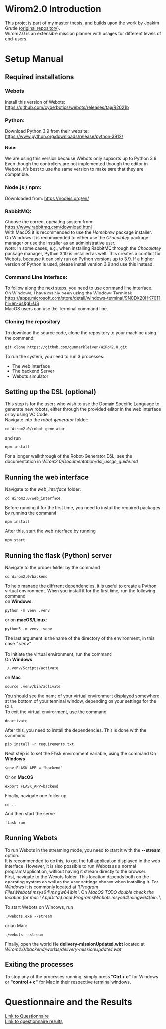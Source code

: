# Wirom2.0 Introduction

This projct is part of my master thesis, and builds upon the work by Joakim Grutle ([original repository](https://github.com/joakimgrutle/WiRoM)). \
Wirom2.0 is an extensible mission planner with usages for different levels of end-users.


# Setup Manual


## Required installations

### Webots
Install this version of Webots: https://github.com/cyberbotics/webots/releases/tag/R2021b
 
### Python:
Download Python 3.9 from their website: 
https://www.python.org/downloads/release/python-3912/ 
#### Note:
We are using this version because Webots only supports up to Python 3.9. Even though the controllers are not implemented through the editor in Webots, it’s best to use the same version to make sure that they are compatible. 


### Node.js / npm:
Downloaded from: https://nodejs.org/en/ 

### RabbitMQ:
Choose the correct operating system from: 
https://www.rabbitmq.com/download.html \
With MacOS it is recommended to use the *Homebrew* package installer.\
On Windows it is recommended to either use the *Chocolatey* package manager or use the installer as an administrative user.\
*Note*: In some cases, e.g., when installing RabbitMQ through the *Chocolatey* package manager, Python 3.10 is installed as well. This creates a conflict for Webots,
because it can only run on Python versions up to 3.9. If a higher version of Python is used, please install version 3.9 and use this instead. 

### Command Line Interface: 
To follow along the next steps, you need to use command line interface. \
On Windows, I have mainly been using the Windows Terminal: \
https://apps.microsoft.com/store/detail/windows-terminal/9N0DX20HK701?hl=en-us&gl=US \
MacOS users can use the Terminal command line. 

### Cloning the repository
To download the source code, clone the repository to your machine using the command: 
```
git clone https://github.com/gunnarkleiven/WiRoM2.0.git
```
To run the system, you need to run 3 processes:
-	The web interface
-	The backend Server
-	Webots simulator

## Setting up the DSL (optional)
This step is for the users who wish to use the Domain Specific Language to generate new robots, either through the provided editor in the web interface or by using VC Code. \
Navigate into the *robot-generator* folder:
```
cd Wirom2.0/robot-generator
```
and run
```
npm install
```
For a longer walkthrough of the Robot-Generator DSL, see the documentation in *Wirom2.0/Documentation/dsl_usage_guide.md*



## Running the web interface 
Navigate to the *web_interface* folder:
```
cd Wirom2.0/web_interface
```
Before running it for the first time, you need to install the required packages by running the command
```
npm install
```
After this, start the web interface by running
```
npm start
```

## Running the flask (Python) server
Navigate to the proper folder by the command
```
cd Wirom2.0/backend
```
To help manage the different dependencies, it is useful to create a Python virtual environment. When you install it for the first time, run the following command \
on **Windows**:
```
python -m venv .venv
```
or on **macOS/Linux**:
```
python3 -m venv .venv
```
The last argument is the name of the directory of the environment, in this case *".venv"* \
\
To initiate the virtual environment, run the command \
On **Windows**
```
./.venv/Scripts/activate
```
on **Mac**
```
source .venv/bin/activate
```
You should see the name of your virtual environment displayed somewhere at the bottom of your terminal window, depending on your settings for the CLI. \
To exit the virtual environment, use the command
```
deactivate
```

After this, you need to install the dependencies. This is done with the command
```
pip install -r requirements.txt
```

Next step is to set the Flask environment variable, using the command
On **Windows**
```
$env:FLASK_APP = "backend"
```
Or on **MacOS**
```
export FLASK_APP=backend
```
Finally, navigate one folder up
```
cd ..
```
And then start the server
```
flask run
```

## Running Webots
To run Webots in the streaming mode, you need to start it with the **--stream** option. \
It is recommended to do this, to get the full application displayed in the web interface. However, it is also possible to run Webots as a normal program/application, without having it stream directly to the browser.\
First, navigate to the Webots folder. This location depends both on the operating system as well as the user settings chosen when installing it. For *Windows* it is commonly located at *'\Program Files\Webots\msys64\mingw64\bin\'*. On *MacOS* *TODO double check the location for mac* *\AppData\Local\Programs\Webots\msys64\mingw64\bin*. \

To start Webots on Windows, run
```
./webots.exe --stream
```
or on Mac:
```
./webots --stream
```

Finally, open the world file **delivery-missionUpdated.wbt** located at *Wirom2.0/backend/worlds/delivery-missionUpdated.wbt*


## Exiting the processes
To stop any of the processes running, simply press **"Ctrl + c"** for Windows or **"control + c"** for Mac in their respective terminal windows.




# Questionnaire and the Results
[Link to Questionnaire](https://forms.gle/pJenEdvGNWA5XqHKA) \
[Link to questionnaire results](https://docs.google.com/spreadsheets/d/1D_NcRZRw7PmODAQEjfruaG6gOBp2WE-AdQlvPdiA9JM/edit?usp=sharing)
